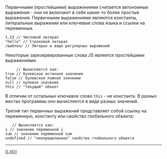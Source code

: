 Первичными (простейшими) выражениями считается автономные выражения - они не включают в себя какие-то более простые выражения. Первичными выражениями являются константы, литеральные выражения или ключевые слова языка и ссылки на переменные.
```
1.23 // Числовой литерал
"hello" // Строковой литерал
/шаблон/ // Литерал в виде регулярных выражений
```

Некоторые зарезервированные слова JS является простейшими выражениями:
```
     // Вычисляется как:
true // булевское истинное значение
false // булевское ложное значение
null // нулевое значение
this // "текущий" объект
```

В отличии от остальных ключевое слово `this` - не константа. В разных местах программы оно вычисляется в виде разных значений. 

Третий тип первичных выражений представляет собой ссылку на переменную, константу или свойство глобального объекта:
```
   // Вычисляется как:
i // значение переменной i
sum // значение переменной sum
undefined // "неопределенное" свойство глобального объекта
```

---
[[JS]]
